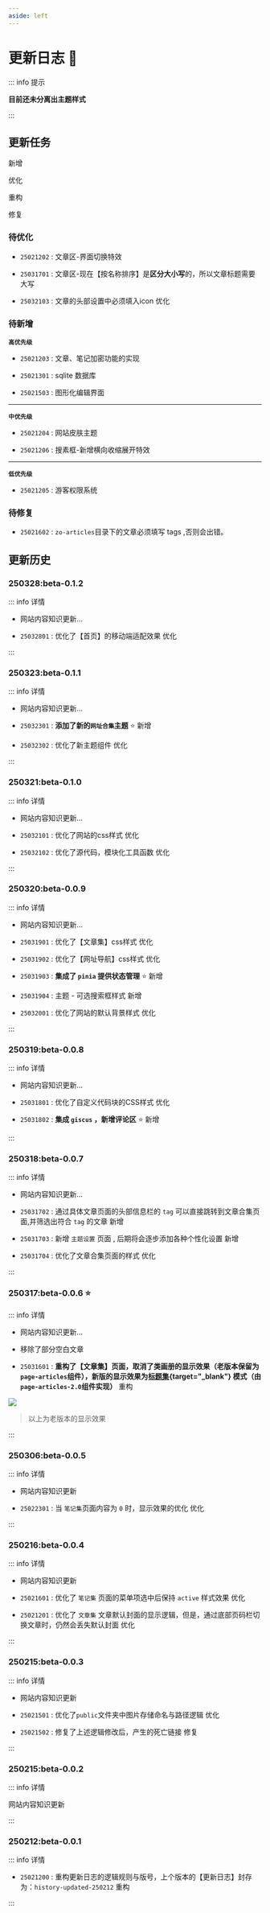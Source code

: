 ```yaml
---
aside: left
---
```


# 更新日志  📝


::: info <Badge type='info'>提示</Badge>

**目前还未分离出主题样式**

:::

## 更新任务

<Badge type='tip'>新增</Badge>  

<Badge type='warning'>优化</Badge>  

<Badge type='tip'>重构</Badge>  

<Badge type='danger'>修复</Badge>  




### 待优化




- `25021202` : 文章区-界面切换特效

- `25031701` : 文章区-现在【按名称排序】是**区分大小写**的，所以文章标题需要大写

- `25032103` : 文章的头部设置中必须填入icon  <Badge type='warning'>优化</Badge>  

### 待新增

**`高优先级`**

- `25021203` : 文章、笔记加密功能的实现

- `25021301` : sqlite 数据库

- `25021503` : 图形化编辑界面

---

**`中优先级`**

- `25021204` : 网站皮肤主题

- `25021206` : 搜素框-新增横向收缩展开特效


---

**`低优先级`**


- `25021205` : 游客权限系统

### 待修复

- `25021602` : `zo-articles`目录下的文章必须填写 tags ,否则会出错。


## 更新历史

### 250328:beta-0.1.2   

::: info 详情

- 网站内容知识更新...

- `25032801` : 优化了【首页】的移动端适配效果 <Badge type='warning'>优化</Badge>  


:::

### 250323:beta-0.1.1   

::: info 详情

- 网站内容知识更新...

- `25032301` : **添加了新的`网址合集`主题** ⭐ <Badge type='tip'>新增</Badge>  

- `25032302` : 优化了新主题组件 <Badge type='warning'>优化</Badge>  

:::

### 250321:beta-0.1.0   

::: info 详情

- 网站内容知识更新...

- `25032101` : 优化了网站的css样式  <Badge type='warning'>优化</Badge>  
- `25032102` : 优化了源代码，模块化工具函数  <Badge type='warning'>优化</Badge>  

:::

### 250320:beta-0.0.9   

::: info 详情

- 网站内容知识更新...

- `25031901` : 优化了【文章集】css样式  <Badge type='warning'>优化</Badge>  

- `25031902` : 优化了【网址导航】css样式  <Badge type='warning'>优化</Badge>  

- `25031903` : **集成了 `pinia` 提供状态管理** ⭐ <Badge type='tip'>新增</Badge>  

- `25031904` : 主题 - 可选搜索框样式  <Badge type='tip'>新增</Badge>  

- `25032001` : 优化了网站的默认背景样式  <Badge type='warning'>优化</Badge>  

:::

### 250319:beta-0.0.8   

::: info 详情

- 网站内容知识更新...

- `25031801` : 优化了自定义代码块的CSS样式  <Badge type='warning'>优化</Badge>  

- `25031802` : **集成 `giscus` ，新增评论区** ⭐  <Badge type='tip'>新增</Badge>  


:::


### 250318:beta-0.0.7   

::: info 详情

- 网站内容知识更新...

- `25031702` : 通过具体文章页面的头部信息栏的 `tag` 可以直接跳转到文章合集页面,并筛选出符合 `tag` 的文章  <Badge type='tip'>新增</Badge>  

- `25031703` : 新增 `主题设置` 页面 , 后期将会逐步添加各种个性化设置 <Badge type='tip'>新增</Badge>  

- `25031704` : 优化了文章合集页面的样式 <Badge type='warning'>优化</Badge>  


:::

### 250317:beta-0.0.6 ⭐  

::: info 详情

- 网站内容知识更新...

- 移除了部分空白文章

- `25031601` : **重构了【文章集】页面，取消了类画册的显示效果（老版本保留为`page-articles`组件），新版的显示效果为[标题集](/zo-pages/all-articles){target="_blank"} 模式（由`page-articles-2.0`组件实现）** <Badge type='tip'>重构</Badge>

![](/image/202503162201.png)

> 以上为老版本的显示效果

:::


### 250306:beta-0.0.5 

::: info 详情

- 网站内容知识更新

- `25022301` : 当 `笔记集`页面内容为 `0` 时，显示效果的优化 <Badge type='warning'>优化</Badge>


:::

### 250216:beta-0.0.4

::: info 详情

- 网站内容知识更新

- `25021601` : 优化了 `笔记集` 页面的菜单项选中后保持  `active` 样式效果 <Badge type='warning'>优化</Badge>

- `25021201` : 优化了 `文章集` 文章默认封面的显示逻辑，但是，通过底部页码栏切换文章时，仍然会丢失默认封面 <Badge type='warning'>优化</Badge>


:::


### 250215:beta-0.0.3

::: info 详情

- 网站内容知识更新

- `25021501` : 优化了`public`文件夹中图片存储命名与路径逻辑 <Badge type='warning'>优化</Badge>

- `25021502` : 修复了上述逻辑修改后，产生的死亡链接 <Badge type='danger'>修复</Badge>


:::

### 250215:beta-0.0.2

::: info 详情

网站内容知识更新

:::


### 250212:beta-0.0.1

::: info 详情

-  `25021200` : 重构更新日志的逻辑规则与版号，上个版本的【更新日志】封存为：`history-updated-250212` <Badge type='tip'>重构</Badge>  

:::
